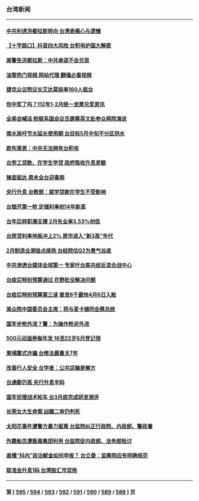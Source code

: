### 台湾新闻
---
#### [中共利诱洪都拉斯转向 台湾表痛心与遗憾](../../pages/ncid1349361/n13958599.md?03261645) 
#### [【十字路口】抖音四大风险 台积电护国大解密](../../pages/ncid1349361/n13958340.md?03261645) 
#### [美警告洪都拉斯：中共承诺不会兑现](../../pages/ncid1349361/n13958364.md?03261645) 
#### [油管热门视频 网站代理 翻墙必看视频](http://138.2.39.72:81/youtube.html?epic-marker?03261645)
#### [捷克众议院议长艾达莫娃率160人抵台](../../pages/ncid1349361/n13958264.md?03261645) 
#### [你中奖了吗？112年1-2月统一发票兑奖资讯](../../pages/ncid1349361/n13958138.md?03261645) 
#### [全美会喊话 盼联系国会议员邀蔡英文赴参众两院演说](../../pages/ncid1349361/n13957604.md?03261645) 
#### [南水局吁节水延长使用期 台目标5月中旬不分区供水](../../pages/ncid1349361/n13957753.md?03261645) 
#### [欧布莱恩：中共无法拥有台积电](../../pages/ncid1349361/n13957602.md?03261645) 
#### [台劳工贷款、在学生学贷 政府吸收升息差额](../../pages/ncid1349361/n13957757.md?03261645) 
#### [锋面抵达 周末全台迎春雨](../../pages/ncid1349361/n13957758.md?03261645) 
#### [央行升息 台教部：就学贷款在学生不受影响](../../pages/ncid1349361/n13957759.md?03261645) 
#### [台银开第一枪 定储利率创14年新高](../../pages/ncid1349361/n13957725.md?03261645) 
#### [台年后转职潮支撑 2月失业率3.53%创低](../../pages/ncid1349361/n13957726.md?03261645) 
#### [台房贷利率地板冲上2% 房市进入“新3高”年代](../../pages/ncid1349361/n13957728.md?03261645) 
#### [2月制造业测验点续扬 台经院估Q2为景气谷底](../../pages/ncid1349361/n13957730.md?03261645) 
#### [中共渗透台媒体全球第一 专家吁台美共组反混合战中心](../../pages/ncid1349361/n13957732.md?03261645) 
#### [台疫后特别预算通过 在野批没解决问题](../../pages/ncid1349361/n13957712.md?03261645) 
#### [台疫后特别预算案三读 普发6千最快4月6日入账](../../pages/ncid1349361/n13957710.md?03261645) 
#### [美众院中国委员会主席：将与麦卡锡同会蔡总统](../../pages/ncid1349361/n13957580.md?03261645) 
#### [国军步枪外流？警：为操作枪非外流](../../pages/ncid1349361/n13956903.md?03261645) 
#### [500元动滋券每年发 16至22岁6月登记领](../../pages/ncid1349361/n13956935.md?03261645) 
#### [柬埔寨式诈骗 台修法最重关7年](../../pages/ncid1349361/n13956895.md?03261645) 
#### [改善行人安全 台学者：公共运输是解方](../../pages/ncid1349361/n13956896.md?03261645) 
#### [台通膨仍高 央行升息半码](../../pages/ncid1349361/n13956892.md?03261645) 
#### [国军侦搜战术轮车 台3月底完成研发测评](../../pages/ncid1349361/n13956898.md?03261645) 
#### [长荣女大生命案 凶嫌二审仍判死](../../pages/ncid1349361/n13956900.md?03261645) 
#### [太阳花事件遭警方暴力驱离 台监院纠正行政院、内政部、警政署](../../pages/ncid1349361/n13956907.md?03261645) 
#### [外籍船员遭贩毒集团利用 台监院促内政部、法务部检讨](../../pages/ncid1349361/n13956912.md?03261645) 
#### [直播“抖内”政治献金如何申报？ 台立委：监察院应有明确规范](../../pages/ncid1349361/n13956909.md?03261645) 
#### [联准会升息1码 台湾股汇市双扬](../../pages/ncid1349361/n13956849.md?03261645) 

---
#### 第 [ [595](./595.md?03261645) / [594](./594.md?03261645) / [593](./593.md?03261645) / [592](./592.md?03261645) / [591](./591.md?03261645) / [590](./590.md?03261645) / [589](./589.md?03261645) / [588](./588.md?03261645) ] 页
